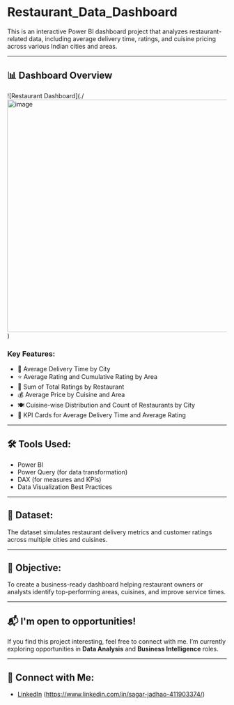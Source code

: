 # Restaurant_Data_Dashboard

This is an interactive Power BI dashboard project that analyzes restaurant-related data, including average delivery time, ratings, and cuisine pricing across various Indian cities and areas.

---

## 📊 Dashboard Overview

![Restaurant Dashboard](./<img width="906" height="534" alt="image" src="https://github.com/user-attachments/assets/1d6fc052-7212-43bb-8e3c-6dd6b35e0b72"/>
)

### Key Features:
- 📍 Average Delivery Time by City
- ⭐ Average Rating and Cumulative Rating by Area
- 🍱 Sum of Total Ratings by Restaurant
- 💰 Average Price by Cuisine and Area
- 🍽️ Cuisine-wise Distribution and Count of Restaurants by City
- 🧠 KPI Cards for Average Delivery Time and Average Rating

---

## 🛠 Tools Used:
- Power BI
- Power Query (for data transformation)
- DAX (for measures and KPIs)
- Data Visualization Best Practices

---

## 📁 Dataset:
The dataset simulates restaurant delivery metrics and customer ratings across multiple cities and cuisines.

---

## 🎯 Objective:
To create a business-ready dashboard helping restaurant owners or analysts identify top-performing areas, cuisines, and improve service times.

---

## 📬 I'm open to opportunities!
If you find this project interesting, feel free to connect with me. I’m currently exploring opportunities in **Data Analysis** and **Business Intelligence** roles.

---

## 🔗 Connect with Me:
- [LinkedIn](#) (https://www.linkedin.com/in/sagar-jadhao-411903374/)
